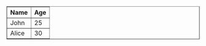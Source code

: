 <table border="1">
    <tr>
        <th>Name</th>
        <th>Age</th>
    </tr>
    <tr>
        <td>John</td>
        <td>25</td>
    </tr>
    <tr>
        <td>Alice</td>
        <td>30</td>
    </tr>
</table>

